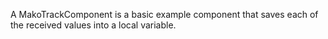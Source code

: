 A MakoTrackComponent is   a basic example component that saves each of the received values into a local variable.